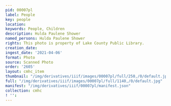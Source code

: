 ```yaml
---
pid: 00007pl
label: People
key: people
location: 
keywords: People, Children
description: Hulda Paulene Shower
named_persons: Hulda Paulene Shower
rights: This photo is property of Lake County Public Library.
creation_date: 
ingest_date: '2021-04-06'
format: Photo
source: Scanned Photo
order: '2605'
layout: cmhc_item
thumbnail: "/img/derivatives/iiif/images/00007pl/full/250,/0/default.jpg"
full: "/img/derivatives/iiif/images/00007pl/full/1140,/0/default.jpg"
manifest: "/img/derivatives/iiif/00007pl/manifest.json"
collection: cmhc
! '': 
---
```

